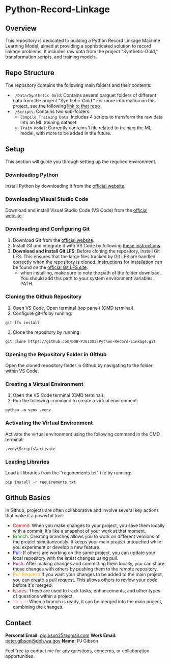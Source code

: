 # Python-Record-Linkage

## Overview
This repository is dedicated to building a Python Record Linkage Machine Learning Model, aimed at providing a sophisticated solution to record linkage problems. It includes raw data from the project "Synthetic-Gold," transformation scripts, and training models.

## Repo Structure
The repository contains the following main folders and their contents:
- `./Data/Synthetic Gold`: Contains several parquet folders of different data from the project "Synthetic-Gold." For more information on this project, see the following [link to that repo](https://github.com/DOH-PJG1303/Synthetic-Gold)
- `./Scripts`: Contains two sub-folders:
  - `Compile Training Data`: Includes 4 scripts to transform the raw data into an ML training dataset.
  - `Train Model`: Currently contains 1 file related to training the ML model, with more to be added in the future.

## Setup
This section will guide you through setting up the required environment.

### Downloading Python
Install Python by downloading it from the [official website](https://www.python.org/downloads/).

### Downloading Visual Studio Code
Download and install Visual Studio Code (VS Code) from the [official website](https://code.visualstudio.com/download).

### Downloading and Configuring Git
1. Download Git from the [official website](https://git-scm.com/downloads).
2. Install Git and integrate it with VS Code by following [these instructions](https://code.visualstudio.com/docs/editor/versioncontrol#_git-support).
3. **Download and Install Git LFS**: Before cloning the repository, install Git LFS. This ensures that the large files tracked by Git LFS are handled correctly when the repository is cloned. Instructions for installation can be found on the [official Git LFS site](https://git-lfs.github.com/).
    * when installing, make sure to note the path of the folder download.  You should add this path to your system environment variables PATH.

### Cloning the Github Repository
1. Open VS Code.  Open terminal (top panel) (CMD terminal).
2. Configure git-lfs by running:
```CMD
git lfs install
```
3. Clone the repository by running:

```CMD
git clone https://github.com/DOH-PJG1303/Python-Record-Linkage.git
```

### Opening the Repository Folder in Github
Open the cloned repository folder in Github by navigating to the folder within VS Code.

### Creating a Virtual Environment
1. Open the VS Code terminal (CMD terminal).
2. Run the following command to create a virtual environment:
```CMD
python -m venv .venv
```

### Activating the Virtual Environment
Activate the virtual environment using the following command in the CMD terminal:
 ```CMD
 .venv\Scripts\activate
 ```

### Loading Libraries
Load all libraries from the "requirements.txt" file by running:
```CMD
pip install -r requirements.txt
```

## Github Basics
In Github, projects are often collaborative and involve several key actions that make it a powerful tool:

- <span style="color:red">Commit</span>: When you make changes to your project, you save them locally with a commit. It's like a snapshot of your work at that moment.
- <span style="color:green">Branch</span>: Creating branches allows you to work on different versions of the project simultaneously. It keeps your main project untouched while you experiment or develop a new feature.
- <span style="color:blue">Pull</span>: If others are working on the same project, you can update your local repository with the latest changes using pull.
- <span style="color:purple">Push</span>: After making changes and committing them locally, you can share those changes with others by pushing them to the remote repository.
- <span style="color:orange">Pull Request</span>: If you want your changes to be added to the main project, you can create a pull request. This allows others to review your code before it's merged.
- <span style="color:brown">Issues</span>: These are used to track tasks, enhancements, and other types of questions within a project.
- <span style="color:pink">Merge</span>: When a branch is ready, it can be merged into the main project, combining the changes.

## Contact
**Personal Email:** [pjgibson25@gmail.com](mailto:pjgibson25@gmail.com)
**Work Email:** [peter.gibson@doh.wa.gov](mailto:peter.gibson@doh.wa.gov)
**Name:** PJ Gibson

Feel free to contact me for any questions, concerns, or collaboration opportunities.
